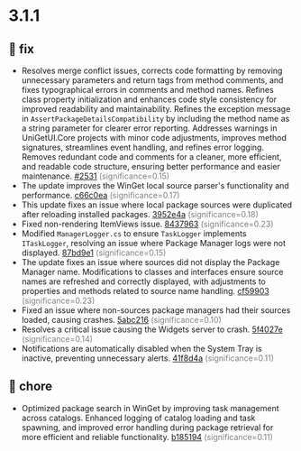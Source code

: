 # 3.1.1
## 🐛 fix
- Resolves merge conflict issues, corrects code formatting by removing unnecessary parameters and return tags from method comments, and fixes typographical errors in comments and method names. Refines class property initialization and enhances code style consistency for improved readability and maintainability. Refines the exception message in `AssertPackageDetailsCompatibility` by including the method name as a string parameter for clearer error reporting. Addresses warnings in UniGetUI.Core projects with minor code adjustments, improves method signatures, streamlines event handling, and refines error logging. Removes redundant code and comments for a cleaner, more efficient, and readable code structure, ensuring better performance and easier maintenance. [#2531](https://github.com/marticliment/UniGetUI/pull/2531) <span style='color:grey;'>(significance=0.15)</span>
- The update improves the WinGet local source parser's functionality and performance. [c66c0ea](https://github.com/marticliment/UniGetUI/commit/c66c0ea3610ecea586712fd6b92522cb893eba7a) <span style='color:grey;'>(significance=0.17)</span>
- This update fixes an issue where local package sources were duplicated after reloading installed packages. [3952e4a](https://github.com/marticliment/UniGetUI/commit/3952e4ab260f2c59da25bb74f56c32450e7b7599) <span style='color:grey;'>(significance=0.18)</span>
- Fixed non-rendering ItemViews issue. [8437963](https://github.com/marticliment/UniGetUI/commit/8437963c7f98a6464ce905d10c1964b095e6023b) <span style='color:grey;'>(significance=0.23)</span>
- Modified `ManagerLogger.cs` to ensure `TaskLogger` implements `ITaskLogger`, resolving an issue where Package Manager logs were not displayed. [87bd9e1](https://github.com/marticliment/UniGetUI/commit/87bd9e14a026a2a17cec86e235ff2a3ad33b14d8) <span style='color:grey;'>(significance=0.15)</span>
- The update fixes an issue where sources did not display the Package Manager name. Modifications to classes and interfaces ensure source names are refreshed and correctly displayed, with adjustments to properties and methods related to source name handling. [cf59903](https://github.com/marticliment/UniGetUI/commit/cf599038578b4c6842cced74f1df66c1cca842d1) <span style='color:grey;'>(significance=0.23)</span>
- Fixed an issue where non-sources package managers had their sources loaded, causing crashes. [5abc216](https://github.com/marticliment/UniGetUI/commit/5abc21668176f649f506f112768866fe1aecae33) <span style='color:grey;'>(significance=0.10)</span>
- Resolves a critical issue causing the Widgets server to crash. [5f4027e](https://github.com/marticliment/UniGetUI/commit/5f4027e75c8e70175b82625e48e0b6d6d70e8463) <span style='color:grey;'>(significance=0.14)</span>
- Notifications are automatically disabled when the System Tray is inactive, preventing unnecessary alerts. [41f8d4a](https://github.com/marticliment/UniGetUI/commit/41f8d4a0bae91f28a8c67e2a2e97af441e24949a) <span style='color:grey;'>(significance=0.11)</span>
## 🔧 chore
- Optimized package search in WinGet by improving task management across catalogs. Enhanced logging of catalog loading and task spawning, and improved error handling during package retrieval for more efficient and reliable functionality. [b185194](https://github.com/marticliment/UniGetUI/commit/b185194e08797993b2cfe6478fc9919cc2ee6e45) <span style='color:grey;'>(significance=0.11)</span>
